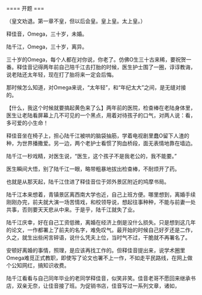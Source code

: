 


==== 开题  ===


（皇文劝退。第一章不皇，但以后会皇。皇上皇。太上皇。）

释佳音，Omega，三十岁，未婚。

陆千江，Omega，三十岁，离异。

三十岁的Omega，每个人都在对你说，你老了。仿佛O生三十古来稀，要祝贺一番。释佳音记得两年前自己陪千江去打胎的时候，医生护士围了一圈，谆谆教诲，说老陆还太年轻，现在打了胎将来一定会后悔。

那时候怎么知道，对Omega来说，“太年轻”，和“年纪太大”之间，是无缝对接的。

【什么，我这个时候就要搞起黄色来了么】两年前的医院，检查棒在老陆身体里，医生让老陆看屏幕上几不可见的一个黑点，用着对待孩子的口气，对两人说：看，多可爱的小生命！

释佳音坐在椅子上，担心陆千江被哄的脑袋抽筋，学着电视剧里蠢O留下人渣的种，为世界播撒爱。另一边，两个老护士看惯了狗血桥段，面无表情地靠在墙边。

陆千江一秒戏精，对医生说，“医生，这个孩子不是我老公的，我不能要。”

医生瞬间大悟，别了陆千江一眼，略带粗暴地拔出检查棒，不耐烦开了药。

也就是从那天起，陆千江住进了释佳音位于郊外景区附近的鸠摩书局。

陆千江本来想着，青镇景区离西南大学也近，自己上班方便。哪里想到，离婚手续刚刚办完，前夫就大演一场苦情戏，和校领导说，想起往事种种，不能与前妻一处共事，否则要天天悲从中来。于是乎，陆千江就失了业。

陆千江庆幸，好在自己工资低微，离婚在经济上倒是没什么损失。只是想到这几年的论文，一作都署上了前夫的名字，难免叹气。最开始的时候自己好歹还是二作，久之，就生出些闲言碎语，说什么凭夫上位，当时气不过，干脆就不再署名了。

安顿好离婚的事情，照理，是应该再找工作的。但释佳音提出来，说学术圈里Omega难觅正式教职，即使写了论文也署不上一作，不如走平民路线，在网上做个公知网红，搞知识收费。

陆千江看看与自己同年毕业的老同学释佳音，似笑非笑。佳音老哥不愿回来继承书店，双亲无奈，让佳音接了班。为促销书店，佳音写过一系列文章，诸如，